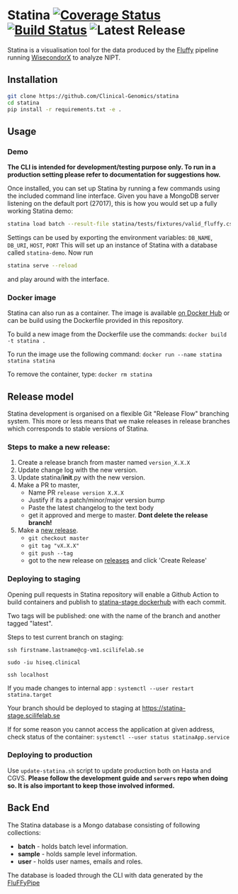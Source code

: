 # Statina  [![Coverage Status](https://coveralls.io/repos/github/Clinical-Genomics/statina/badge.svg?branch=master)](https://coveralls.io/github/Clinical-Genomics/statina?branch=master) [![Build Status](https://travis-ci.org/Clinical-Genomics/statina.svg?branch=master)](https://travis-ci.org/Clinical-Genomics/statina) ![Latest Release](https://img.shields.io/github/v/release/clinical-genomics/statina)


Statina is a visualisation tool for the data produced by the [Fluffy] pipeline running [WisecondorX] to analyze NIPT.

## Installation

```bash
git clone https://github.com/Clinical-Genomics/statina
cd statina
pip install -r requirements.txt -e .
```

## Usage

### Demo

**The CLI is intended for development/testing purpose only. To run in a production setting please refer to documentation
for suggestions how.**

Once installed, you can set up Statina by running a few commands using the included command line interface. 
Given you have a MongoDB server listening on the default port (27017), this is how you would set up a fully working 
Statina demo:

```bash
statina load batch --result-file statina/tests/fixtures/valid_fluffy.csv
```

Settings can be used by exporting the environment variables: `DB_NAME`, `DB_URI`, `HOST`, `PORT`
This will set up an instance of Statina with a database called `statina-demo`. Now run

```bash
statina serve --reload
```
 and play around with the interface.

### Docker image

Statina can also run as a container. The image is available [on Docker Hub][docker-hub] or can be build using the 
Dockerfile provided in this repository.

To build a new image from the Dockerfile use the commands: `docker build -t statina .`

To run the image use the following command: `docker run --name statina statina statina `

To remove the container, type: `docker rm statina`

## Release model
Statina development is organised on a flexible Git "Release Flow" branching system. This more or less means that we 
make releases in release branches which corresponds to stable versions of Statina.

### Steps to make a new release:

1) Create a release branch from master named `version_X.X.X`
2) Update change log with the new version.
3) Update statina/__init__.py with the new version.
4) Make a PR to master,
	- Name PR `release version X.X.X`
	- Justify if its a patch/minor/major version bump
	- Paste the latest changelog to the text body
	- get it approved and merge to master. **Dont delete the release branch!**
5) Make a [new release](https://github.com/Clinical-Genomics/statina/releases/new).
	- `git checkout master`
	- `git tag "vX.X.X"`
	- `git push --tag`
	- got to the new release on [releases](https://github.com/Clinical-Genomics/statina/releases) and click 'Create Release'
	
### Deploying to staging

Opening pull requests in Statina repository will enable a Github Action to build containers and publish to 
[statina-stage dockerhub](https://hub.docker.com/repository/docker/clinicalgenomics/statina-stage) with each commit.

Two tags will be published: one with the name of the branch and another tagged "latest".


Steps to test current branch on staging:

`ssh firstname.lastname@cg-vm1.scilifelab.se`

`sudo -iu hiseq.clinical`

`ssh localhost`
  
If you made changes to internal app : `systemctl --user restart statina.target` 

Your branch should be deployed to staging at https://statina-stage.scilifelab.se 

If for some reason you cannot access the application at given address, check status of the container: `systemctl --user status statinaApp.service`

### Deploying to production

Use `update-statina.sh` script to update production both on Hasta and CGVS. 
**Please follow the development guide and `servers` repo when doing so. It is also important to keep those involved informed.**

## Back End
The Statina database is a Mongo database consisting of following collections:

- **batch** - holds batch level information.
- **sample** - holds sample level information.
- **user** - holds user names, emails and roles.

The database is loaded through the CLI with data generated by the [FluFFyPipe][Fluffy]


[Fluffy]: https://github.com/Clinical-Genomics/fluffy
[WisecondorX]: https://github.com/CenterForMedicalGeneticsGhent/WisecondorX
[docker-hub]: https://hub.docker.com/repository/docker/clinicalgenomics/statina
